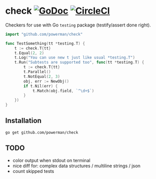 # check [![GoDoc](https://godoc.org/github.com/powerman/check?status.svg)](http://godoc.org/github.com/powerman/check) [![CircleCI](https://circleci.com/gh/powerman/check.svg?style=svg)](https://circleci.com/gh/powerman/check)

Checkers for use with Go `testing` package (testify/assert done right).

```go
import "github.com/powerman/check"

func TestSomething(tt *testing.T) {
    t := check.T{tt}
    t.Equal(2, 2)
    t.Log("You can use new t just like usual *testing.T")
    t.Run("Subtests are supported too", func(tt *testing.T) {
        t := check.T{tt}
        t.Parallel()
        t.NotEqual(2, 3)
        obj, err := NewObj()
        if t.Nil(err) {
            t.Match(obj.field, `^\d+$`)
        }
    })
}
```

## Installation

```
go get github.com/powerman/check
```

## TODO

- color output when stdout on terminal
- nice diff for: complex data structures / multiline strings / json
- count skipped tests
